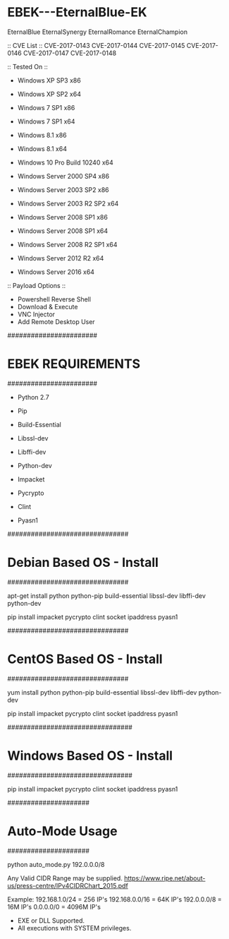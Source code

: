 # EBEK---EternalBlue-EK

EternalBlue
EternalSynergy
EternalRomance
EternalChampion

:: CVE List ::
CVE-2017-0143
CVE-2017-0144
CVE-2017-0145
CVE-2017-0146
CVE-2017-0147
CVE-2017-0148

:: Tested On ::
- Windows XP SP3 x86
- Windows XP SP2 x64
- Windows 7 SP1 x86
- Windows 7 SP1 x64
- Windows 8.1 x86
- Windows 8.1 x64
- Windows 10 Pro Build 10240 x64

- Windows Server 2000 SP4 x86
- Windows Server 2003 SP2 x86
- Windows Server 2003 R2 SP2 x64
- Windows Server 2008 SP1 x86
- Windows Server 2008 SP1 x64
- Windows Server 2008 R2 SP1 x64
- Windows Server 2012 R2 x64
- Windows Server 2016 x64

:: Payload Options ::
- Powershell Reverse Shell
- Download & Execute
- VNC Injector
- Add Remote Desktop User


#######################
#  EBEK REQUIREMENTS  #
#######################

* Python 2.7

* Pip

* Build-Essential

* Libssl-dev

* Libffi-dev

* Python-dev

* Impacket

* Pycrypto

* Clint

* Pyasn1


###############################
#  Debian Based OS - Install  #
###############################

apt-get install python python-pip build-essential libssl-dev libffi-dev python-dev

pip install impacket pycrypto clint socket ipaddress pyasn1


###############################
#  CentOS Based OS - Install  # 
###############################

yum install python python-pip build-essential libssl-dev libffi-dev python-dev

pip install impacket pycrypto clint socket ipaddress pyasn1


################################
#  Windows Based OS - Install  #
################################

pip install impacket pycrypto clint socket ipaddress pyasn1


#####################
#  Auto-Mode Usage  #
#####################

python auto_mode.py 192.0.0.0/8

Any Valid CIDR Range may be supplied.
https://www.ripe.net/about-us/press-centre/IPv4CIDRChart_2015.pdf

Example:
192.168.1.0/24 = 256 IP's
192.168.0.0/16 = 64K IP's
192.0.0.0/8    = 16M IP's
0.0.0.0/0      = 4096M IP's

- EXE or DLL Supported.
- All executions with SYSTEM privileges.




